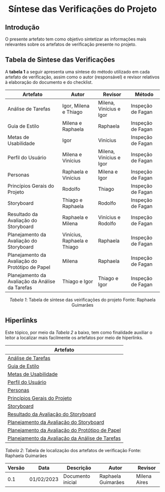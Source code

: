 # <center> Síntese das Verificações do Projeto

## Introdução
O presente artefato tem como objetivo sintetizar as informações mais relevantes sobre os artefatos de verificação presente no projeto.

## Tabela de Sintese das Verificações
A **tabela 1** a seguir apresenta uma síntese do método utilizado em cada artefato de verificação, assim como o autor (responsável) e revisor 
relativos à elaboração do documento e do checklist.
  
| Artefato | Autor | Revisor | Método |
| ---------|-------|---------|--------|
| Análise de Tarefas| Igor, Milena e Thiago | Milena, Vinícius e Igor | Inspeção de Fagan 
| Guia de Estilo | Milena e Raphaela | Raphaela | Inspeção de Fagan 
| Metas de Usabilidade | Igor | Vinícius | Inspeção de Fagan
| Perfil do Usuário | Milena e Vinícius | Milena, Vinícius e Igor | Inspeção de Fagan 
| Personas | Raphaela e Vinícius | Milena e Igor | Inspeção de Fagan
| Princípios Gerais do Projeto | Rodolfo | Thiago | Inspeção de Fagan 
| Storyboard | Thiago e Raphaela | Rodolfo | Inspeção de Fagan  
| Resultado da Avaliação do Storyboard | Raphaela e Milena | Vinícius e Rodolfo | Inspeção de Fagan 
| Planejamento da Avaliação do Storyboard | Vinícius, Raphaela e Thiago | Raphaela | Inspeção de Fagan 
| Planejamento da Avaliação do Protótipo de Papel | Milena | Raphaela | Inspeção de Fagan 
| Planejamento da Avaliação da Análise da Tarefas | Thiago e Igor | Thiago e Igor | Inspeção de Fagan 


<p align="center"> <i>Tabela 1</i>: Tabela de síntese das veirificações do projeto Fonte: Raphaela Guimarães</p>
  
## Hiperlinks
Este tópico, por meio da *Tabela 2* a baixo, tem como finalidade auxiliar o leitor a localizar mais facilmente os artefatos por meio de hiperlinks.


|Artefato|
|-----------------------------------------------------------------------------------------------------------------------------|
|[Análise de Tarefas](https://interacao-humano-computador.github.io/2022.2-Aprender3/analise_de_requisitos/analise_de_tarefas/)|
|[Guia de Estilo](https://interacao-humano-computador.github.io/2022.2-Aprender3/analise_de_requisitos/guia_de_estilo/)|
|[Metas de Usabilidade](https://interacao-humano-computador.github.io/2022.2-Aprender3/analise_de_requisitos/metas_de_usabilidade/)|
|[Perfil do Usuário](https://interacao-humano-computador.github.io/2022.1-Dominio-Publico/#/verificacao/verificacaoPerfUsuario)|
|[Personas](https://interacao-humano-computador.github.io/2022.2-Aprender3/analise_de_requisitos/personas/)|
|[Princípios Gerais do Projeto](https://interacao-humano-computador.github.io/2022.2-Aprender3/analise_de_requisitos/principios_gerais/)|
|[Storyboard](https://interacao-humano-computador.github.io/2022.1-Dominio-Publico/#/verificacao/verificacao_storyboard)|
|[Resultado da Avaliação do Storyboard](https://interacao-humano-computador.github.io/2022.1-Dominio-Publico/#/verificacao/verificacao_resultados_storyboard)|
|[Planejamento da Avaliação do Storyboard](https://interacao-humano-computador.github.io/2022.2-Aprender3/DesignAvalDesenv/nivel1/storyboard/planeja_avalia_storyboard/)|
|[Planejamento da Avaliação do Protótipo de Papel](https://interacao-humano-computador.github.io/2022.2-Aprender3/DesignAvalDesenv/nivel2/planeja_protopapel/)|
|[Planejamento da Avaliação da Análise de Tarefas](https://interacao-humano-computador.github.io/2022.2-Aprender3/DesignAvalDesenv/nivel1/AnaliseTarefass/PlanejamentoAval/)|

*Tabela 2*: Tabela de localização dos artefatos de verificação
Fonte: Raphaela Guimarães

| Versão | Data | Descrição | Autor | Revisor |
|--------|------|-----------|-------| ------- |
| 0.1 | 01/02/2023| Documento inicial | Raphaela Guimarães | Milena Aires |
